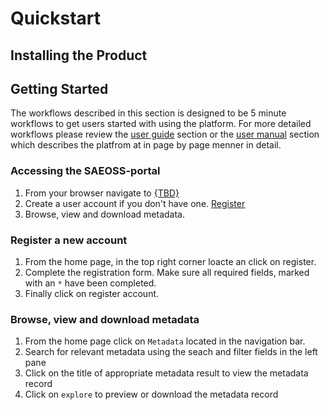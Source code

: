 # Quickstart
<!-- Replace all of the titles with relevant titles -->

## Installing the Product
<!-- Easy to follow instructions for installing the product
not always a necessity -->


## Getting Started
<!-- Easy to follow instructions for getting started using
the product -->
The workflows described in this section is designed to be 5 minute workflows to get users started with using the platform. For more detailed workflows please review the [user guide](../guide/index.md) section or the [user manual](../manual/index.md) section which describes the platfrom at in page by page menner in detail.

### Accessing the SAEOSS-portal
1) From your browser navigate to [{TBD}](http://www..)
2) Create a user account if you don't have one. [Register](#register)   
3) Browse, view and download metadata. 

### Register a new account
1) From the home page, in the top right corner loacte an click on register.
2) Complete the registration form. Make sure all required fields, marked with an `*` have been completed.
3) Finally click on register account.

### Browse, view and download metadata
1) From the home page click on `Metadata` located in the navigation bar.
2) Search for relevant metadata using the seach and filter fields in the left pane
3) Click on the title of appropriate metadata result to view the metadata record
4) Click on `explore` to preview or download the metadata record

<!-- 
### Releases -->

<!-- Insert links to release pages 
[GitHub releases page]()
[Releases page]()
-->